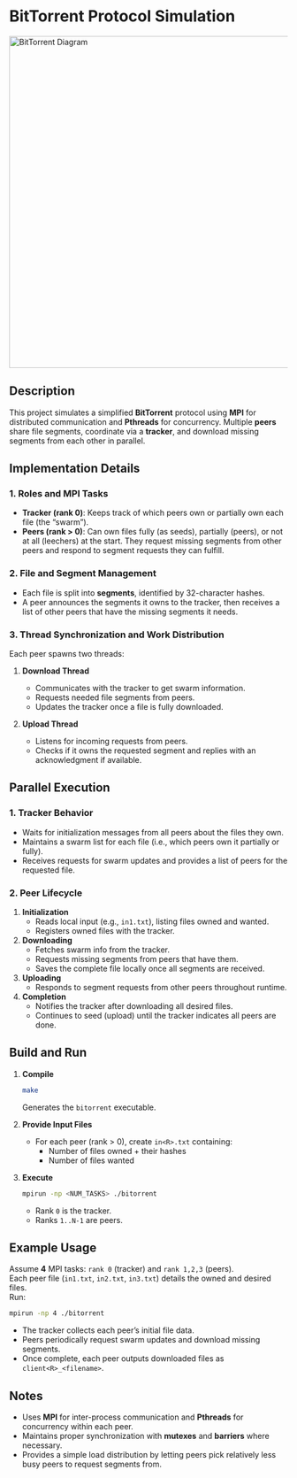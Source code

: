 # BitTorrent Protocol Simulation

<img src="images/bittorrent-overview.png" alt="BitTorrent Diagram" width="600"/>

## Description
This project simulates a simplified **BitTorrent** protocol using **MPI** for distributed communication and **Pthreads** for concurrency. Multiple **peers** share file segments, coordinate via a **tracker**, and download missing segments from each other in parallel.

## Implementation Details

### 1. Roles and MPI Tasks
- **Tracker (rank 0)**: Keeps track of which peers own or partially own each file (the “swarm”).  
- **Peers (rank > 0)**: Can own files fully (as seeds), partially (peers), or not at all (leechers) at the start. They request missing segments from other peers and respond to segment requests they can fulfill.

### 2. File and Segment Management
- Each file is split into **segments**, identified by 32-character hashes.
- A peer announces the segments it owns to the tracker, then receives a list of other peers that have the missing segments it needs.

### 3. Thread Synchronization and Work Distribution
Each peer spawns two threads:
1. **Download Thread**  
   - Communicates with the tracker to get swarm information.  
   - Requests needed file segments from peers.  
   - Updates the tracker once a file is fully downloaded.

2. **Upload Thread**  
   - Listens for incoming requests from peers.  
   - Checks if it owns the requested segment and replies with an acknowledgment if available.

## Parallel Execution

### **1. Tracker Behavior**
- Waits for initialization messages from all peers about the files they own.
- Maintains a swarm list for each file (i.e., which peers own it partially or fully).
- Receives requests for swarm updates and provides a list of peers for the requested file.

### **2. Peer Lifecycle**
1. **Initialization**  
   - Reads local input (e.g., `in1.txt`), listing files owned and wanted.  
   - Registers owned files with the tracker.
2. **Downloading**  
   - Fetches swarm info from the tracker.  
   - Requests missing segments from peers that have them.  
   - Saves the complete file locally once all segments are received.
3. **Uploading**  
   - Responds to segment requests from other peers throughout runtime.
4. **Completion**  
   - Notifies the tracker after downloading all desired files.  
   - Continues to seed (upload) until the tracker indicates all peers are done.

## Build and Run

1. **Compile**  
   ```bash
   make
   ```
   Generates the `bitorrent` executable.

2. **Provide Input Files**  
   - For each peer (rank > 0), create `in<R>.txt` containing:
     - Number of files owned + their hashes
     - Number of files wanted

3. **Execute**  
   ```bash
   mpirun -np <NUM_TASKS> ./bitorrent
   ```
   - Rank `0` is the tracker.
   - Ranks `1..N-1` are peers.

## Example Usage
Assume **4** MPI tasks: `rank 0` (tracker) and `rank 1,2,3` (peers).  
Each peer file (`in1.txt`, `in2.txt`, `in3.txt`) details the owned and desired files.  
Run:  
```bash
mpirun -np 4 ./bitorrent
```
- The tracker collects each peer’s initial file data.
- Peers periodically request swarm updates and download missing segments.
- Once complete, each peer outputs downloaded files as `client<R>_<filename>`.

## Notes
- Uses **MPI** for inter-process communication and **Pthreads** for concurrency within each peer.
- Maintains proper synchronization with **mutexes** and **barriers** where necessary.
- Provides a simple load distribution by letting peers pick relatively less busy peers to request segments from.